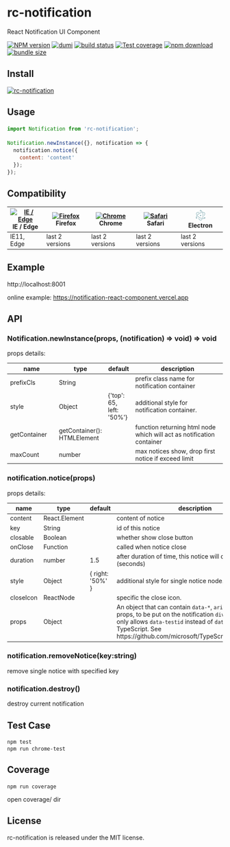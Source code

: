 # rc-notification

React Notification UI Component

[![NPM version][npm-image]][npm-url] [![dumi](https://img.shields.io/badge/docs%20by-dumi-blue?style=flat-square)](https://github.com/umijs/dumi) [![build status][github-actions-image]][github-actions-url] [![Test coverage][coveralls-image]][coveralls-url] [![npm download][download-image]][download-url] [![bundle size][bundlephobia-image]][bundlephobia-url]

[npm-image]: http://img.shields.io/npm/v/rc-notification.svg?style=flat-square
[npm-url]: http://npmjs.org/package/rc-notification
[github-actions-image]: https://github.com/react-component/notification/workflows/CI/badge.svg
[github-actions-url]: https://github.com/react-component/notification/actions
[coveralls-image]: https://img.shields.io/coveralls/react-component/notification.svg?style=flat-square
[coveralls-url]: https://coveralls.io/r/react-component/notification?branch=master
[download-image]: https://img.shields.io/npm/dm/rc-notification.svg?style=flat-square
[download-url]: https://npmjs.org/package/rc-notification
[bundlephobia-url]: https://bundlephobia.com/result?p=rc-notification
[bundlephobia-image]: https://badgen.net/bundlephobia/minzip/rc-notification

## Install

[![rc-notification](https://nodei.co/npm/rc-notification.png)](https://npmjs.org/package/rc-notification)

## Usage

```js
import Notification from 'rc-notification';

Notification.newInstance({}, notification => {
  notification.notice({
    content: 'content'
  });
});
```

## Compatibility

| [<img src="https://raw.githubusercontent.com/alrra/browser-logos/master/src/edge/edge_48x48.png" alt="IE / Edge" width="24px" height="24px" />](http://godban.github.io/browsers-support-badges/)<br>IE / Edge | [<img src="https://raw.githubusercontent.com/alrra/browser-logos/master/src/firefox/firefox_48x48.png" alt="Firefox" width="24px" height="24px" />](http://godban.github.io/browsers-support-badges/)<br>Firefox | [<img src="https://raw.githubusercontent.com/alrra/browser-logos/master/src/chrome/chrome_48x48.png" alt="Chrome" width="24px" height="24px" />](http://godban.github.io/browsers-support-badges/)<br>Chrome | [<img src="https://raw.githubusercontent.com/alrra/browser-logos/master/src/safari/safari_48x48.png" alt="Safari" width="24px" height="24px" />](http://godban.github.io/browsers-support-badges/)<br>Safari | [<img src="https://raw.githubusercontent.com/alrra/browser-logos/master/src/electron/electron_48x48.png" alt="Electron" width="24px" height="24px" />](http://godban.github.io/browsers-support-badges/)<br>Electron |
| --- | --- | --- | --- | --- |
| IE11, Edge | last 2 versions | last 2 versions | last 2 versions | last 2 versions |

## Example

http://localhost:8001

online example: https://notification-react-component.vercel.app

## API

### Notification.newInstance(props, (notification) => void) => void

props details:

<table class="table table-bordered table-striped">
    <thead>
    <tr>
        <th style="width: 100px;">name</th>
        <th style="width: 50px;">type</th>
        <th style="width: 50px;">default</th>
        <th>description</th>
    </tr>
    </thead>
    <tbody>
        <tr>
          <td>prefixCls</td>
          <td>String</td>
          <td></td>
          <td>prefix class name for notification container</td>
        </tr>
        <tr>
          <td>style</td>
          <td>Object</td>
          <td>{'top': 65, left: '50%'}</td>
          <td>additional style for notification container.</td>
        </tr>
        <tr>
          <td>getContainer</td>
          <td>getContainer(): HTMLElement</td>
          <td></td>
          <td>function returning html node which will act as notification container</td>
        </tr>
        <tr>
          <td>maxCount</td>
          <td>number</td>
          <td></td>
          <td>max notices show, drop first notice if exceed limit</td>
        </tr>
    </tbody>
</table>

### notification.notice(props)

props details:

<table class="table table-bordered table-striped">
    <thead>
    <tr>
        <th style="width: 100px;">name</th>
        <th style="width: 50px;">type</th>
        <th style="width: 50px;">default</th>
        <th>description</th>
    </tr>
    </thead>
    <tbody>
        <tr>
          <td>content</td>
          <td>React.Element</td>
          <td></td>
          <td>content of notice</td>
        </tr>
        <tr>
          <td>key</td>
          <td>String</td>
          <td></td>
          <td>id of this notice</td>
        </tr>
        <tr>
          <td>closable</td>
          <td>Boolean</td>
          <td></td>
          <td>whether show close button</td>
        </tr>
        <tr>
          <td>onClose</td>
          <td>Function</td>
          <td></td>
          <td>called when notice close</td>
        </tr>
        <tr>
          <td>duration</td>
          <td>number</td>
          <td>1.5</td>
          <td>after duration of time, this notice will disappear.(seconds)</td>
        </tr>
        <tr>
          <td>style</td>
          <td>Object</td>
          <td> { right: '50%' } </td>
          <td>additional style for single notice node.</td>
        </tr>
        <tr>
          <td>closeIcon</td>
          <td>ReactNode</td>
          <td></td>
          <td>specific the close icon.</td>
        </tr>
        <tr>
          <td>props</td>
          <td>Object</td>
          <td></td>
          <td>An object that can contain <code>data-*</code>, <code>aria-*</code>, or <code>role</code> props, to be put on the notification <code>div</code>. This currently only allows <code>data-testid</code> instead of <code>data-*</code> in TypeScript. See https://github.com/microsoft/TypeScript/issues/28960.</td>
        </tr>
    </tbody>
</table>

### notification.removeNotice(key:string)

remove single notice with specified key

### notification.destroy()

destroy current notification

## Test Case

```
npm test
npm run chrome-test
```

## Coverage

```
npm run coverage
```

open coverage/ dir

## License

rc-notification is released under the MIT license.
